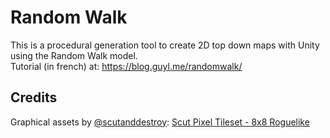 Random Walk
===========

This is a procedural generation tool to create 2D top down maps with Unity using the Random Walk model.  
Tutorial (in french) at: https://blog.guyl.me/randomwalk/


Credits
-------

Graphical assets by [@scutanddestroy](https://twitter.com/scutanddestroy): [Scut Pixel Tileset - 8x8 Roguelike](https://scut.itch.io/7drl-tileset-2018)